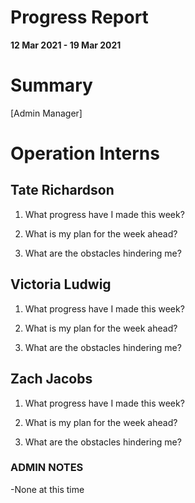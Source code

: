 # Progress Report

**12 Mar 2021 - 19 Mar 2021**

# Summary

[Admin Manager]

# Operation Interns

## Tate Richardson

1. What progress have I made this week?



2. What is my plan for the week ahead?



3. What are the obstacles hindering me?



## Victoria Ludwig

1. What progress have I made this week?


2. What is my plan for the week ahead?

3. What are the obstacles hindering me?



## Zach Jacobs

1. What progress have I made this week?



2. What is my plan for the week ahead?



3. What are the obstacles hindering me?



### ADMIN NOTES

-None at this time

